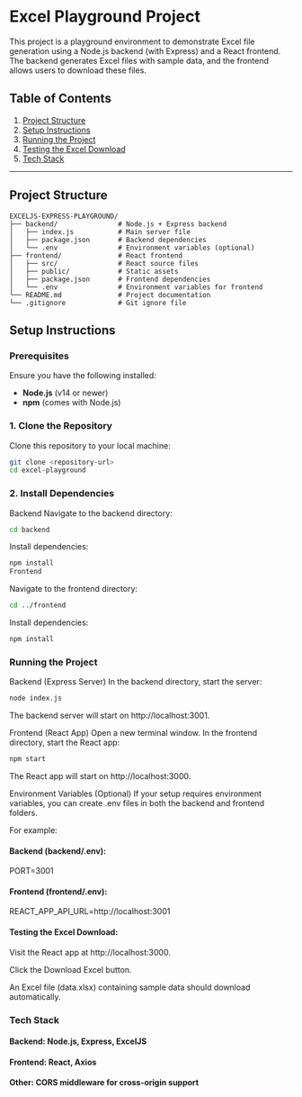 # Excel Playground Project

This project is a playground environment to demonstrate Excel file generation using a Node.js backend (with Express) and a React frontend. The backend generates Excel files with sample data, and the frontend allows users to download these files.

## Table of Contents

1. [Project Structure](#project-structure)
2. [Setup Instructions](#setup-instructions)
3. [Running the Project](#running-the-project)
4. [Testing the Excel Download](#testing-the-excel-download)
5. [Tech Stack](#tech-stack)

---

## Project Structure

```plaintext
EXCELJS-EXPRESS-PLAYGROUND/
├── backend/               # Node.js + Express backend
│   ├── index.js           # Main server file
│   ├── package.json       # Backend dependencies
│   └── .env               # Environment variables (optional)
├── frontend/              # React frontend
│   ├── src/               # React source files
│   ├── public/            # Static assets
│   ├── package.json       # Frontend dependencies
│   └── .env               # Environment variables for frontend
└── README.md              # Project documentation
└── .gitignore             # Git ignore file
```

## Setup Instructions

### Prerequisites

Ensure you have the following installed:

- **Node.js** (v14 or newer)
- **npm** (comes with Node.js)

### 1. Clone the Repository

Clone this repository to your local machine:

```bash
git clone <repository-url>
cd excel-playground
```

### 2. Install Dependencies

Backend
Navigate to the backend directory:

```bash
cd backend
```

Install dependencies:

```bash
npm install
Frontend
```

Navigate to the frontend directory:

```bash
cd ../frontend
```

Install dependencies:

```bash
npm install
```

### Running the Project

Backend (Express Server)
In the backend directory, start the server:

```bash
node index.js
```

The backend server will start on http://localhost:3001.

Frontend (React App)
Open a new terminal window. In the frontend directory, start the React app:

```bash
npm start
```

The React app will start on http://localhost:3000.

Environment Variables (Optional)
If your setup requires environment variables, you can create .env files in both the backend and frontend folders.

For example:

#### Backend (backend/.env):

PORT=3001

#### Frontend (frontend/.env):

REACT_APP_API_URL=http://localhost:3001

#### Testing the Excel Download:

Visit the React app at http://localhost:3000.

Click the Download Excel button.

An Excel file (data.xlsx) containing sample data should download automatically.

### Tech Stack

#### Backend: Node.js, Express, ExcelJS

#### Frontend: React, Axios

#### Other: CORS middleware for cross-origin support
